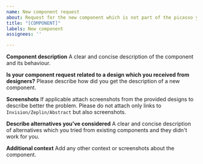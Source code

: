 ```yaml
---
name: New component request
about: Request for the new component which is not part of the picasso yet
title: "[COMPONENT]"
labels: New component
assignees: ''

---
```


**Component description**
A clear and concise description of the component and its behaviour.

**Is your component request related to a design which you received from designers?**
Please describe how did you get the description of a new component.

**Screenshots**
If applicable attach screenshots from the provided designs to describe better the problem. Please do not attach only links to `Invision/Zeplin/Abstract` but also screenshots. 

**Describe alternatives you've considered**
A clear and concise description of alternatives which you tried from existing components and they didn't work for you. 

**Additional context**
Add any other context or screenshots about the component.
